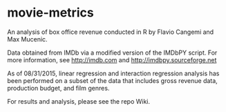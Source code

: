 # movie-metrics
An analysis of box office revenue conducted in R by Flavio Cangemi and Max Mucenic.

Data obtained from IMDb via a modified version of the IMDbPY script. For more information, see http://imdb.com and http://imdbpy.sourceforge.net

As of 08/31/2015, linear regression and interaction regression analysis has been performed on a subset of the data that includes gross revenue data, production budget, and film genres. 

For results and analysis, please see the repo Wiki. 
